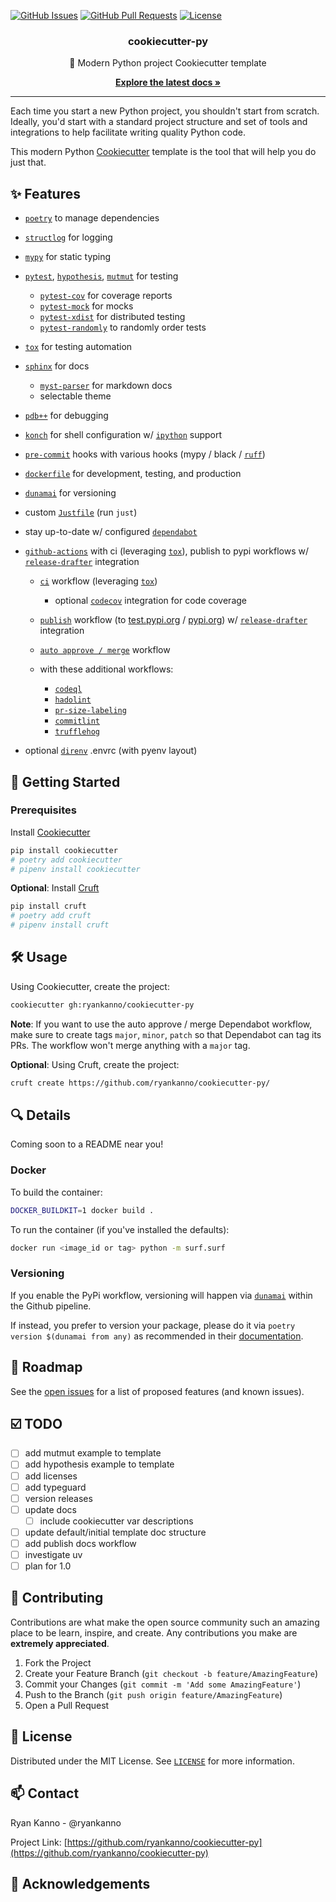 [![GitHub Issues][github-issues-shield]][github-issues-url]
[![GitHub Pull Requests][github-prs-shield]][github-prs-url]
[![License][license-shield]][license-url]

<h3 align="center">cookiecutter-py</h3>

<div align="center">
  <p>🐍 Modern Python project Cookiecutter template</p>
</div>

<div align="center">
  <p><a href="http://ryankanno.github.io/cookiecutter-py/latest"><strong>Explore the latest docs »</strong></a></p>
</div>

---

Each time you start a new Python project, you shouldn't start from scratch.
Ideally, you'd start with a standard project structure and set of tools and
integrations to help facilitate writing quality Python code.

This modern Python [Cookiecutter](https://github.com/audreyr/cookiecutter)
template is the tool that will help you do just that.

<!-- FEATURES -->
## ✨ Features

- [`poetry`](https://poetry.eustace.io) to manage dependencies
- [`structlog`](https://www.structlog.org/en/stable) for logging
- [`mypy`](https://mypy-lang.org) for static typing
- [`pytest`](https://github.com/pytest-dev/pytest), [`hypothesis`](https://github.com/HypothesisWorks/hypothesis), [`mutmut`](https://github.com/boxed/mutmut) for testing

  - [`pytest-cov`](https://pytest-cov.readthedocs.io/en/latest/) for coverage reports
  - [`pytest-mock`](https://github.com/pytest-dev/pytest-mock/) for mocks
  - [`pytest-xdist`](https://github.com/pytest-dev/pytest-xdist) for distributed testing
  - [`pytest-randomly`](https://github.com/pytest-dev/pytest-randomly) to randomly order tests

- [`tox`](https://tox.readthedocs.org/en/latest/) for testing automation
- [`sphinx`](http://www.sphinx-doc.org/en/master/) for docs
  - [`myst-parser`](https://github.com/executablebooks/MyST-Parser) for markdown docs
  - selectable theme
- [`pdb++`](https://github.com/pdbpp/pdbpp) for debugging
- [`konch`](http://konch.readthedocs.org/en/latest/) for shell configuration w/ [`ipython`](https://ipython.org) support
- [`pre-commit`](https://pre-commit.com) hooks with various hooks (mypy / black / [`ruff`](https://github.com/astral-sh/ruff))
- [`dockerfile`](https://www.docker.com/) for development, testing, and production
- [`dunamai`](https://github.com/mtkennerly/dunamai) for versioning
- custom [`Justfile`](https://github.com/casey/just) (run `just`)
- stay up-to-date w/ configured [`dependabot`](https://dependabot.com/)
- [`github-actions`](https://github.com/features/actions) with ci (leveraging [`tox`](https://tox.readthedocs.org/en/latest/)), publish to pypi workflows w/ [`release-drafter`](https://github.com/release-drafter/release-drafter) integration

  - [`ci`](https://raw.githubusercontent.com/ryankanno/cookiecutter-py/main/%7B%7Bcookiecutter.package_name%7D%7D/.github/workflows/ci.yml) workflow (leveraging [`tox`](https://tox.readthedocs.org/en/latest/))

    - optional [`codecov`](https://codecov.io) integration for code coverage

  - [`publish`](https://github.com/ryankanno/cookiecutter-py/blob/main/%7B%7Bcookiecutter.package_name%7D%7D/.github/workflows/publish.yml) workflow (to [test.pypi.org](https://test.pypi.org) / [pypi.org](https://pypi.org)) w/ [`release-drafter`](https://github.com/release-drafter/release-drafter) integration
  - [`auto approve / merge`](https://github.com/ryankanno/cookiecutter-py/blob/main/%7B%7Bcookiecutter.package_name%7D%7D/.github/workflows/auto-approve-merge-dependabot.yml) workflow
  - with these additional workflows:

    - [`codeql`](https://raw.githubusercontent.com/ryankanno/cookiecutter-py/main/%7B%7Bcookiecutter.package_name%7D%7D/.github/workflows/codeql-analysis.yml)
    - [`hadolint`](https://raw.githubusercontent.com/ryankanno/cookiecutter-py/main/%7B%7Bcookiecutter.package_name%7D%7D/.github/workflows/hadolint.yml)
    - [`pr-size-labeling`](https://raw.githubusercontent.com/ryankanno/cookiecutter-py/main/%7B%7Bcookiecutter.package_name%7D%7D/.github/workflows/pr-size-labeler.yml)
    - [`commitlint`](https://raw.githubusercontent.com/ryankanno/cookiecutter-py/main/%7B%7Bcookiecutter.package_name%7D%7D/.github/workflows/commitlint.yml)
    - [`trufflehog`](https://raw.githubusercontent.com/ryankanno/cookiecutter-py/main/%7B%7Bcookiecutter.package_name%7D%7D/.github/workflows/trufflehog.yml)
- optional [`direnv`](https://github.com/direnv/direnv) .envrc (with pyenv layout)

<!-- GETTING STARTED -->
## 🚀 Getting Started

### Prerequisites

Install [Cookiecutter](https://cookiecutter.readthedocs.io/en/latest/installation.html)

```sh
pip install cookiecutter
# poetry add cookiecutter
# pipenv install cookiecutter
```

**Optional**: Install [Cruft](https://github.com/cruft/cruft)

```sh
pip install cruft
# poetry add cruft
# pipenv install cruft
```

## 🛠️ Usage

Using Cookiecutter, create the project:

```sh
cookiecutter gh:ryankanno/cookiecutter-py
```

**Note**: If you want to use the auto approve / merge Dependabot workflow, make
sure to create tags `major`, `minor`, `patch` so that Dependabot can tag its
PRs. The workflow won't merge anything with a `major` tag.

**Optional**: Using Cruft, create the project:

```sh
cruft create https://github.com/ryankanno/cookiecutter-py/
```

<!-- DETAILS -->
## 🔍 Details

Coming soon to a README near you!

### Docker

To build the container:

```sh
DOCKER_BUILDKIT=1 docker build .
```

To run the container (if you've installed the defaults):

```sh
docker run <image_id or tag> python -m surf.surf
```

### Versioning

If you enable the PyPi workflow, versioning will happen via [`dunamai`](https://github.com/mtkennerly/dunamai) within the Github pipeline.

If instead, you prefer to version your package, please do it via ```poetry version $(dunamai from any)``` as recommended in their [documentation](https://github.com/mtkennerly/dunamai#user-content-integration).

<!-- ROADMAP -->
## 🚧 Roadmap

See the [open issues](https://github.com/ryankanno/cookiecutter-py/issues) for a list of proposed features (and known issues).

<!-- TODO -->
## ☑️ TODO

- [ ] add mutmut example to template
- [ ] add hypothesis example to template
- [ ] add licenses
- [ ] add typeguard
- [ ] version releases
- [ ] update docs
  - [ ] include cookiecutter var descriptions
- [ ] update default/initial template doc structure
- [ ] add publish docs workflow
- [ ] investigate uv
- [ ] plan for 1.0

<!-- CONTRIBUTING -->
## 🤝 Contributing

Contributions are what make the open source community such an amazing place to be learn, inspire, and create. Any contributions you make are **extremely appreciated**.

1. Fork the Project
2. Create your Feature Branch (`git checkout -b feature/AmazingFeature`)
3. Commit your Changes (`git commit -m 'Add some AmazingFeature'`)
4. Push to the Branch (`git push origin feature/AmazingFeature`)
5. Open a Pull Request

<!-- LICENSE -->
## 📝 License

Distributed under the MIT License. See [`LICENSE`](https://github.com/ryankanno/cookiecutter-py/blob/main/LICENSE) for more information.

<!-- CONTACT -->
## 📫 Contact

Ryan Kanno - @ryankanno

Project Link: [https://github.com/ryankanno/cookiecutter-py](https://github.com/ryankanno/cookiecutter-py)

<!-- ACKNOWLEDGEMENTS -->
## 🙏 Acknowledgements

<!-- MARKDOWN LINKS & IMAGES -->
<!-- https://www.markdownguide.org/basic-syntax/#reference-style-links -->
[github-issues-shield]: https://img.shields.io/github/issues/ryankanno/cookiecutter-py
[github-issues-url]: https://github.com/ryankanno/cookiecutter-py/issues
[github-prs-shield]: https://img.shields.io/github/issues-pr/ryankanno/cookiecutter-py
[github-prs-url]: https://github.com/ryankanno/cookiecutter-py/pulls
[license-shield]: https://img.shields.io/github/license/ryankanno/cookiecutter-py
[license-url]: https://github.com/ryankanno/cookiecutter-py/blob/main/LICENSE
